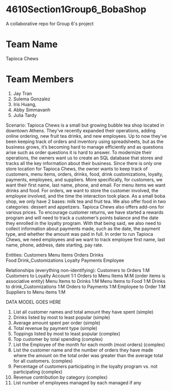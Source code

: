 # 4610Section1Group6_BobaShop
A collaborative repo for Group 6's project

# Team Name
Tapioca Chews 

# Team Members 
1. Jay Tran
2. Sulema Gonzalez
3. Iris Huang,
4. Abby Simmavanh
5. Julia Tardy

Scenario:
Tapioca Chews is a small but growing bubble tea shop located in downtown Athens. They’ve recently expanded their operations, adding online ordering, new fruit tea drinks, and new employees. Up to now they’ve been keeping track of orders and inventory using spreadsheets, but as the business grows, it’s becoming hard to manage efficiently and as questions arise such as order questions it is hard to answer. To modernize their operations, the owners want us to create an SQL database that stores and tracks all the key information about their business.
Since there is only one store location for Tapioca Chews, the owner wants to keep track of customers, menu items, orders, drinks, food, drink customizations, loyalty, payments, employees, and suppliers. More specifically, for customers, we want their first name, last name, phone, and email. For menu items we want drinks and food. For orders, we want to store the customer involved, the employee involved, and the time the interaction took place. As a small boba shop, we only have 2 bases: milk tea and fruit tea. We also offer food in two categories: dessert and appetizers. Tapioca Chews also offers add-ons for various prices. To encourage customer returns, we have started a rewards program and will need to track a customer’s points balance and the date they enrolled in the loyalty program. With that being said, we also need to collect information about payments made, such as the date, the payment type, and whether the amount was paid in full. In order to run Tapioca Chews, we need employees and we want to track employee first name, last name, phone, address, date starting, pay rate. 


Entities: 
Customers
Menu Items 
Orders
Drinks  
Food 
Drink_Customizations
Loyalty
Payments
Employee


Relationships (everything non-identifying):
Customers to Orders 1:M 
Customers to Loyalty Account 1:1
Orders to Menu Items M:M (order items is associative entity) 
Menu Items to Drinks 1:M 
Menu Items to Food 1:M 
Drinks to drink_Customizations 1:M
Orders to Payments 1:M
Employee to Order 1:M
Suppliers to Menu items 1:M

DATA MODEL GOES HERE 

1. List all customer names and total amount they have spent (simple)
2. Drinks listed by most to least popular (simple)
3. Average amount spent per order (simple)
4. Total revenue by payment type (simple)
5. Toppings listed by most to least popular (complex)
6. Top customer by total spending (complex)
7. List the Employee of the month for each month (most orders) (complex)
8. List the customer name and the number of orders they have made where the amount on the total order was greater than the average total for all customers. (complex)
9. Percentage of customers participating in the loyalty program vs. not participating (complex)
10. Revenue contribution by category (complex)
11. List number of employees managed by each managed if any




